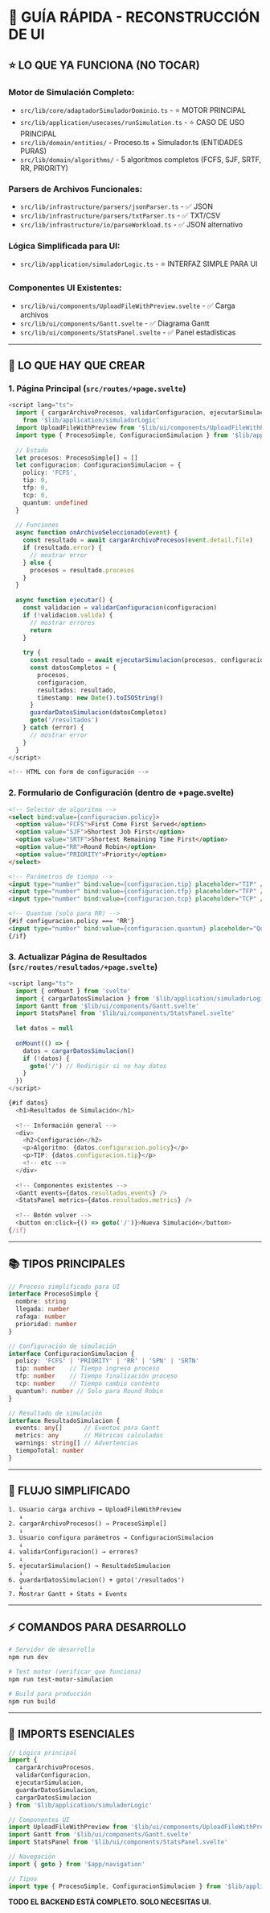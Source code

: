 # 🚀 GUÍA RÁPIDA - RECONSTRUCCIÓN DE UI

## ⭐ LO QUE YA FUNCIONA (NO TOCAR)

### **Motor de Simulación Completo:**
- `src/lib/core/adaptadorSimuladorDominio.ts` - ⭐ MOTOR PRINCIPAL
- `src/lib/application/usecases/runSimulation.ts` - ⭐ CASO DE USO PRINCIPAL
- `src/lib/domain/entities/` - Proceso.ts + Simulador.ts (ENTIDADES PURAS)
- `src/lib/domain/algorithms/` - 5 algoritmos completos (FCFS, SJF, SRTF, RR, PRIORITY)

### **Parsers de Archivos Funcionales:**
- `src/lib/infrastructure/parsers/jsonParser.ts` - ✅ JSON
- `src/lib/infrastructure/parsers/txtParser.ts` - ✅ TXT/CSV  
- `src/lib/infrastructure/io/parseWorkload.ts` - ✅ JSON alternativo

### **Lógica Simplificada para UI:**
- `src/lib/application/simuladorLogic.ts` - ⭐ INTERFAZ SIMPLE PARA UI

### **Componentes UI Existentes:**
- `src/lib/ui/components/UploadFileWithPreview.svelte` - ✅ Carga archivos
- `src/lib/ui/components/Gantt.svelte` - ✅ Diagrama Gantt
- `src/lib/ui/components/StatsPanel.svelte` - ✅ Panel estadísticas

---

## 🔨 LO QUE HAY QUE CREAR

### **1. Página Principal** (`src/routes/+page.svelte`)
```typescript
<script lang="ts">
  import { cargarArchivoProcesos, validarConfiguracion, ejecutarSimulacion, guardarDatosSimulacion } 
    from '$lib/application/simuladorLogic'
  import UploadFileWithPreview from '$lib/ui/components/UploadFileWithPreview.svelte'
  import type { ProcesoSimple, ConfiguracionSimulacion } from '$lib/application/simuladorLogic'
  
  // Estado
  let procesos: ProcesoSimple[] = []
  let configuracion: ConfiguracionSimulacion = {
    policy: 'FCFS',
    tip: 0,
    tfp: 0, 
    tcp: 0,
    quantum: undefined
  }
  
  // Funciones
  async function onArchivoSeleccionado(event) {
    const resultado = await cargarArchivoProcesos(event.detail.file)
    if (resultado.error) {
      // mostrar error
    } else {
      procesos = resultado.procesos
    }
  }
  
  async function ejecutar() {
    const validacion = validarConfiguracion(configuracion)
    if (!validacion.valida) {
      // mostrar errores
      return
    }
    
    try {
      const resultado = await ejecutarSimulacion(procesos, configuracion)
      const datosCompletos = {
        procesos,
        configuracion, 
        resultados: resultado,
        timestamp: new Date().toISOString()
      }
      guardarDatosSimulacion(datosCompletos)
      goto('/resultados')
    } catch (error) {
      // mostrar error
    }
  }
</script>

<!-- HTML con form de configuración -->
```

### **2. Formulario de Configuración** (dentro de +page.svelte)
```html
<!-- Selector de algoritmo -->
<select bind:value={configuracion.policy}>
  <option value="FCFS">First Come First Served</option>
  <option value="SJF">Shortest Job First</option>
  <option value="SRTF">Shortest Remaining Time First</option>
  <option value="RR">Round Robin</option>
  <option value="PRIORITY">Priority</option>
</select>

<!-- Parámetros de tiempo -->
<input type="number" bind:value={configuracion.tip} placeholder="TIP" />
<input type="number" bind:value={configuracion.tfp} placeholder="TFP" />
<input type="number" bind:value={configuracion.tcp} placeholder="TCP" />

<!-- Quantum (solo para RR) -->
{#if configuracion.policy === 'RR'}
<input type="number" bind:value={configuracion.quantum} placeholder="Quantum" />
{/if}
```

### **3. Actualizar Página de Resultados** (`src/routes/resultados/+page.svelte`)
```typescript
<script lang="ts">
  import { onMount } from 'svelte'
  import { cargarDatosSimulacion } from '$lib/application/simuladorLogic'
  import Gantt from '$lib/ui/components/Gantt.svelte'
  import StatsPanel from '$lib/ui/components/StatsPanel.svelte'
  
  let datos = null
  
  onMount(() => {
    datos = cargarDatosSimulacion()
    if (!datos) {
      goto('/') // Redirigir si no hay datos
    }
  })
</script>

{#if datos}
  <h1>Resultados de Simulación</h1>
  
  <!-- Información general -->
  <div>
    <h2>Configuración</h2>
    <p>Algoritmo: {datos.configuracion.policy}</p>
    <p>TIP: {datos.configuracion.tip}</p>
    <!-- etc -->
  </div>
  
  <!-- Componentes existentes -->
  <Gantt events={datos.resultados.events} />
  <StatsPanel metrics={datos.resultados.metrics} />
  
  <!-- Botón volver -->
  <button on:click={() => goto('/')}>Nueva Simulación</button>
{/if}
```

---

## 📚 TIPOS PRINCIPALES

```typescript
// Proceso simplificado para UI
interface ProcesoSimple {
  nombre: string
  llegada: number
  rafaga: number  
  prioridad: number
}

// Configuración de simulación
interface ConfiguracionSimulacion {
  policy: 'FCFS' | 'PRIORITY' | 'RR' | 'SPN' | 'SRTN'
  tip: number    // Tiempo ingreso proceso
  tfp: number    // Tiempo finalización proceso  
  tcp: number    // Tiempo cambio contexto
  quantum?: number // Solo para Round Robin
}

// Resultado de simulación
interface ResultadoSimulacion {
  events: any[]      // Eventos para Gantt
  metrics: any       // Métricas calculadas
  warnings: string[] // Advertencias
  tiempoTotal: number
}
```

---

## 🎯 FLUJO SIMPLIFICADO

```
1. Usuario carga archivo → UploadFileWithPreview
   ↓
2. cargarArchivoProcesos() → ProcesoSimple[]
   ↓  
3. Usuario configura parámetros → ConfiguracionSimulacion
   ↓
4. validarConfiguracion() → errores?
   ↓
5. ejecutarSimulacion() → ResultadoSimulacion
   ↓
6. guardarDatosSimulacion() + goto('/resultados')
   ↓
7. Mostrar Gantt + Stats + Events
```

---

## ⚡ COMANDOS PARA DESARROLLO

```bash
# Servidor de desarrollo
npm run dev

# Test motor (verificar que funciona)
npm run test-motor-simulacion

# Build para producción  
npm run build
```

---

## 🔧 IMPORTS ESENCIALES

```typescript
// Lógica principal
import { 
  cargarArchivoProcesos, 
  validarConfiguracion, 
  ejecutarSimulacion,
  guardarDatosSimulacion,
  cargarDatosSimulacion 
} from '$lib/application/simuladorLogic'

// Componentes UI
import UploadFileWithPreview from '$lib/ui/components/UploadFileWithPreview.svelte'
import Gantt from '$lib/ui/components/Gantt.svelte'
import StatsPanel from '$lib/ui/components/StatsPanel.svelte'

// Navegación
import { goto } from '$app/navigation'

// Tipos
import type { ProcesoSimple, ConfiguracionSimulacion } from '$lib/application/simuladorLogic'
```

**TODO EL BACKEND ESTÁ COMPLETO. SOLO NECESITAS UI.**
